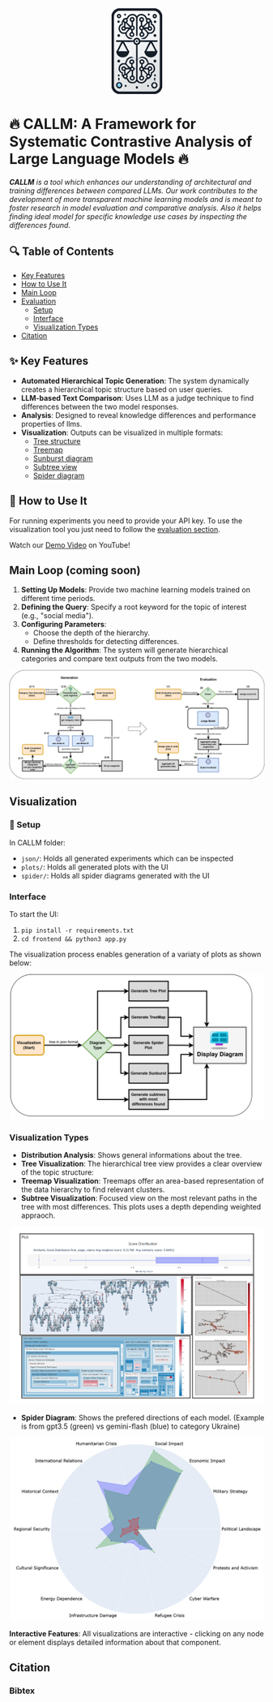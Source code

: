 <div align="center">
   <img src="./images/CALLM_logo.png" width="100"  alt="Alt text">
</div>

# 🔥 CALLM: A Framework for Systematic Contrastive Analysis of Large Language Models 🔥

_**CALLM** is a tool which enhances our understanding of architectural and training differences between compared LLMs. Our work contributes to the development of more transparent machine learning models and is meant to foster research in model evaluation and comparative analysis. Also it helps finding ideal model for specific knowledge use cases by inspecting the differences found._



## 🔍 Table of Contents
- [Key Features](#key-features)
- [How to Use It](#how-to-use-it)
- [Main Loop](#main-loop)
- [Evaluation](#evaluation)
  - [Setup](#setup)
  - [Interface](#interface)
  - [Visualization Types](#visualization-types)
- [Citation](#citation)


## ✨ Key Features

- **Automated Hierarchical Topic Generation**: The system dynamically creates a hierarchical topic structure based on user queries.
- **LLM-based Text Comparison**: Uses LLM as a judge technique to find differences between the two model responses.
- **Analysis**: Designed to reveal knowledge differences and performance properties of llms.
- **Visualization**: Outputs can be visualized in multiple formats:
  - [Tree structure](#tree-visualization)
  - [Treemap](#treemap-visualization)
  - [Sunburst diagram](#sunburst-visualization)
  - [Subtree view](#subtree-visualization)
  - [Spider diagram](#spider-visualization)

## 🔧 How to Use It
For running experiments you need to provide your API key. To use the visualization tool you just need to follow the [evaluation section](#evaluation).

Watch our [Demo Video](https://youtu.be/7Dlh_E3WkRw) on YouTube!

## Main Loop (coming soon)
1. **Setting Up Models**: Provide two machine learning models trained on different time periods.
2. **Defining the Query**: Specify a root keyword for the topic of interest (e.g., "social media").
3. **Configuring Parameters**:
   - Choose the depth of the hierarchy.
   - Define thresholds for detecting differences.
4. **Running the Algorithm**: The system will generate hierarchical categories and compare text outputs from the two models.


<div align="center">
   <img src="./images/workf.png"  alt="Alt text">
</div>

## Visualization

### 🚀 Setup
In CALLM folder:

- `json/`: Holds all generated experiments which can be inspected
- `plots/`: Holds all generated plots with the UI
- `spider/`: Holds all spider diagrams generated with the UI

### Interface
To start the UI:

1. `pip install -r requirements.txt`
2. `cd frontend && python3 app.py`

The visualization process enables generation of a variaty of plots as shown below:

<div align="center">
   <img src="./images/visualization.png" width="500" alt="Alt text">
</div>


### Visualization Types
- **Distribution Analysis**: Shows general informations about the tree.
- **Tree Visualization**: The hierarchical tree view provides a clear overview of the topic structure:
- **Treemap Visualization**: Treemaps offer an area-based representation of the data hierarchy to find relevant clusters.
- **Subtree Visualization**: Focused view on the most relevant paths in the tree with most differences. This plots uses a depth depending weighted appraoch.

<div align="center">
  <img src="./images/diagrams.png"  alt="Alt text">
</div>

- **Spider Diagram**: Shows the prefered directions of each model. (Example is from gpt3.5 (green) vs gemini-flash (blue) to category Ukraine)

<div align="center">
  <img src="./images/spider.png" width="500"  alt="Alt text">
</div>


**Interactive Features**: All visualizations are interactive - clicking on any node or element displays detailed information about that component.

## Citation
### Bibtex
```bibtex
